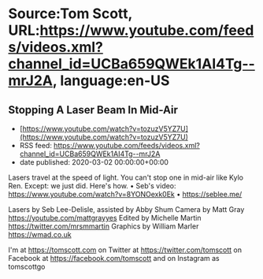 # Source:Tom Scott, URL:https://www.youtube.com/feeds/videos.xml?channel_id=UCBa659QWEk1AI4Tg--mrJ2A, language:en-US

## Stopping A Laser Beam In Mid-Air
 - [https://www.youtube.com/watch?v=tozuzV5YZ7U](https://www.youtube.com/watch?v=tozuzV5YZ7U)
 - RSS feed: https://www.youtube.com/feeds/videos.xml?channel_id=UCBa659QWEk1AI4Tg--mrJ2A
 - date published: 2020-03-02 00:00:00+00:00

Lasers travel at the speed of light. You can't stop one in mid-air like Kylo Ren. Except: we just did. Here's how. • Seb's video: https://www.youtube.com/watch?v=8YONOexk0Ek • https://seblee.me/

Lasers by Seb Lee-Delisle, assisted by Abby Shum
Camera by Matt Gray https://youtube.com/mattgrayyes
Edited by Michelle Martin https://twitter.com/mrsmmartin
Graphics by William Marler https://wmad.co.uk

I'm at https://tomscott.com
on Twitter at https://twitter.com/tomscott
on Facebook at https://facebook.com/tomscott
and on Instagram as tomscottgo


